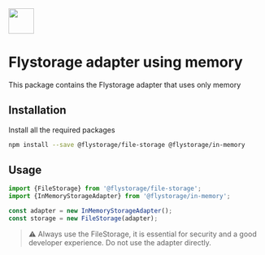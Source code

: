 <img src="https://raw.githubusercontent.com/duna-oss/flystorage/main/flystorage.svg" width="50px" height="50px" />

# Flystorage adapter using memory

This package contains the Flystorage adapter that uses only memory

## Installation

Install all the required packages

```bash
npm install --save @flystorage/file-storage @flystorage/in-memory
```

## Usage

```typescript
import {FileStorage} from '@flystorage/file-storage';
import {InMemoryStorageAdapter} from '@flystorage/in-memory';

const adapter = new InMemoryStorageAdapter();
const storage = new FileStorage(adapter);
```

> ⚠️ Always use the FileStorage, it is essential for security and a good developer
> experience. Do not use the adapter directly.

